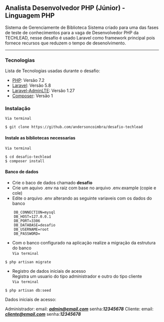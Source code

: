##  Analista Desenvolvedor PHP (Júnior) - Linguagem PHP
Sistema de Gerenciamente de Biblioteca
Sistema criado para  uma das fases de teste de conhecimentos para a vaga de Desenvolvedor PHP da TECHLEAD, nesse desafio é usado Laravel como framework principal pois fornece recursos que reduzem o tempo de desenolvimento.
***

### Tecnologias
Lista de Tecnologias usadas durante o desafio:
* [PHP](https://php.com/): Versão 7.2
* [Laravel](https://laravel.com/): Versão 5.8
* [Laravel-AdminLTE](https://adminlte.io/): Versão 1.27
* [Composer](composer.io): Versão 1

### Instalação 
```Via terminal```
```
$ git clone https://github.com/andersoncoimbra/desafio-techlead
```

#### Instale as bibliotecas necessarias 
```Via terminal```
```
$ cd desafio-techlead
$ composer install 
```

#### Banco de dados 

* Crie o baco de dados chamado **desafio**
* Crie um aquivo .env na raiz com base no arquivo .env.example (copie e cole)
* Edite o arquivo .env alterando as seguinte variaveis com os dados do banco

````TXT
    DB_CONNECTION=mysql
    DB_HOST=127.0.0.1
    DB_PORT=3306
    DB_DATABASE=desafio
    DB_USERNAME=root
    DB_PASSWORD=
````
* Com o banco configurado na aplicação realize a migração da estrutura do banco <br>
```Via terminal```
```
$ php artisan migrate
```
* Registro de dados iniciais de acesso<br>
Registra um usuario do tipo administrador e outro do tipo cliente<br> 
```Via terminal```
```
$ php artisan db:seed
```

Dados iniciais de acesso: 

Administrador: email: ***admin@email.com*** senha:***12345678***
Cliente: email: ***cliente@email.com*** senha:***12345678***



